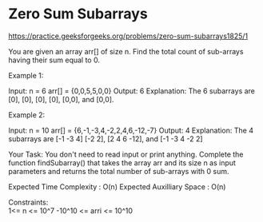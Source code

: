 # Zero Sum Subarrays


https://practice.geeksforgeeks.org/problems/zero-sum-subarrays1825/1


You are given an array arr[] of size n. Find the total count of sub-arrays having their sum equal to 0.


Example 1:

Input:
n = 6
arr[] = {0,0,5,5,0,0}
Output: 6
Explanation: The 6 subarrays are 
[0], [0], [0], [0], [0,0], and [0,0].

Example 2:

Input:
n = 10
arr[] = {6,-1,-3,4,-2,2,4,6,-12,-7}
Output: 4
Explanation: The 4 subarrays are [-1 -3 4]
[-2 2], [2 4 6 -12], and [-1 -3 4 -2 2]

Your Task:
You don't need to read input or print anything. Complete the function findSubarray() that takes the array arr and its size n as input parameters and returns the total number of sub-arrays with 0 sum. 
 

Expected Time Complexity : O(n)
Expected Auxilliary Space : O(n)
 

Constraints:    
1<= n <= 10^7
-10^10 <= arri <= 10^10
